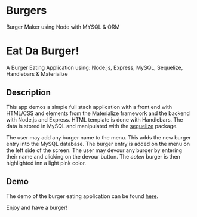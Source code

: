 # Burgers
Burger Maker using Node with MYSQL &amp; ORM
# Eat Da Burger!
A Burger Eating Application using: Node.js, Express, MySQL, Sequelize, Handlebars & Materialize

## Description

This app demos a simple full stack application with a front end with HTML/CSS and elements from the Materialize framework and the backend with Node.js and Express. HTML template is done with Handlebars. The data is stored in MySQL and manipulated with the [sequelize](https://www.npmjs.com/package/sequelize) package. 

The user may add any burger name to the menu. This adds the new burger entry into the MySQL database. The burger entry is added on the menu on the left side of the screen. The user may devour any burger by entering their name and clicking on the devour button. The *eaten* burger is then highlighted inn a light pink color.

## Demo

The demo of the burger eating application can be found [here](https://burgersloris.herokuapp.com/).

Enjoy and have a burger!